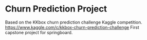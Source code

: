 # Churn Prediction Project
Based on the KKbox churn prediction challenge Kaggle competition.  https://www.kaggle.com/c/kkbox-churn-prediction-challenge
First capstone project for springboard.
